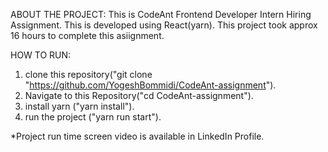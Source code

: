 ABOUT THE PROJECT:
This is CodeAnt Frontend Developer Intern Hiring Assignment.
This is developed using React(yarn).
This project took approx 16 hours to complete this asiignment.

HOW TO RUN:
1. clone this repository("git clone "https://github.com/YogeshBommidi/CodeAnt-assignment").
2. Navigate to this Repository("cd CodeAnt-assignment").
3. install yarn ("yarn install").
4. run the project ("yarn run start").

*Project run time screen video is available in LinkedIn Profile.
